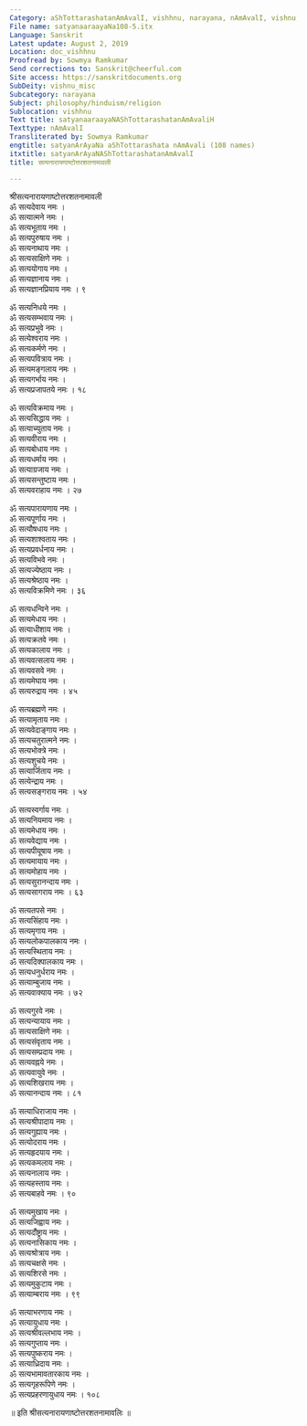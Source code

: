 ```yaml
---
Category: aShTottarashatanAmAvalI, vishhnu, narayana, nAmAvalI, vishnu, vishnu_misc
File name: satyanaaraayaNa108-5.itx
Language: Sanskrit
Latest update: August 2, 2019
Location: doc_vishhnu
Proofread by: Sowmya Ramkumar
Send corrections to: Sanskrit@cheerful.com
Site access: https://sanskritdocuments.org
SubDeity: vishnu_misc
Subcategory: narayana
Subject: philosophy/hinduism/religion
Sublocation: vishhnu
Text title: satyanaaraayaNAShTottarashatanAmAvaliH
Texttype: nAmAvalI
Transliterated by: Sowmya Ramkumar
engtitle: satyanArAyaNa aShTottarashata nAmAvali (108 names)
itxtitle: satyanArAyaNAShTottarashatanAmAvalI
title: सत्यनारायणाष्टोत्तरशतनामावली

---
```

  
 श्रीसत्यनारायणाष्टोत्तरशतनामावली   
ॐ सत्यदेवाय नमः ।  
ॐ सत्यात्मने नमः ।  
ॐ सत्यभूताय नमः ।  
ॐ सत्यपुरुषाय नमः ।  
ॐ सत्यनाथाय नमः ।  
ॐ सत्यसाक्षिणे नमः ।  
ॐ सत्ययोगाय नमः ।  
ॐ सत्यज्ञानाय नमः ।  
ॐ सत्यज्ञानप्रियाय नमः । ९  
  
ॐ सत्यनिधये नमः ।  
ॐ सत्यसम्भवाय नमः ।  
ॐ सत्यप्रभुवे नमः ।  
ॐ सत्येश्वराय नमः ।  
ॐ सत्यकर्मणे नमः ।  
ॐ सत्यपवित्राय नमः ।  
ॐ सत्यमङ्गलाय नमः ।  
ॐ सत्यगर्भाय नमः ।  
ॐ सत्यप्रजापतये नमः । १८  
  
ॐ सत्यविक्रमाय नमः ।  
ॐ सत्यसिद्धाय नमः ।  
ॐ सत्याच्युताय नमः ।  
ॐ सत्यवीराय नमः ।  
ॐ सत्यबोधाय नमः ।  
ॐ सत्यधर्माय नमः ।  
ॐ सत्याग्रजाय नमः ।  
ॐ सत्यसन्तुष्टाय नमः ।  
ॐ सत्यवराहाय नमः । २७  
  
ॐ सत्यपारायणाय नमः ।  
ॐ सत्यपूर्णाय नमः ।  
ॐ सत्यौषधाय नमः ।  
ॐ सत्यशाश्वताय नमः ।  
ॐ सत्यप्रवर्धनाय नमः ।  
ॐ सत्यविभवे नमः ।  
ॐ सत्यज्येष्ठाय नमः ।  
ॐ सत्यश्रेष्ठाय नमः ।  
ॐ सत्यविक्रमिणे नमः । ३६  
  
ॐ सत्यधन्विने नमः ।  
ॐ सत्यमेधाय नमः ।  
ॐ सत्याधीशाय नमः ।  
ॐ सत्यक्रतवे नमः ।  
ॐ सत्यकालाय नमः ।  
ॐ सत्यवत्सलाय नमः ।  
ॐ सत्यवसवे नमः ।  
ॐ सत्यमेघाय नमः ।  
ॐ सत्यरुद्राय नमः । ४५  
  
ॐ सत्यब्रह्मणे नमः ।  
ॐ सत्यामृताय नमः ।  
ॐ सत्यवेदाङ्गाय नमः ।  
ॐ सत्यचतुरात्मने नमः ।  
ॐ सत्यभोक्त्रे नमः ।  
ॐ सत्यशुचये नमः ।  
ॐ सत्यार्जिताय नमः ।  
ॐ सत्येन्द्राय नमः ।  
ॐ सत्यसङ्गराय नमः । ५४  
  
ॐ सत्यस्वर्गाय नमः ।  
ॐ सत्यनियमाय नमः ।  
ॐ सत्यमेधाय नमः ।  
ॐ सत्यवेद्याय नमः ।  
ॐ सत्यपीयूषाय नमः ।  
ॐ सत्यमायाय नमः ।  
ॐ सत्यमोहाय नमः ।  
ॐ सत्यसुरानन्दाय नमः ।  
ॐ सत्यसागराय नमः । ६३  
  
ॐ सत्यतपसे नमः ।  
ॐ सत्यसिंहाय नमः ।  
ॐ सत्यमृगाय नमः ।  
ॐ सत्यलोकपालकाय नमः ।  
ॐ सत्यस्थिताय नमः ।  
ॐ सत्यदिक्पालकाय नमः ।  
ॐ सत्यधनुर्धराय नमः ।  
ॐ सत्याम्बुजाय नमः ।  
ॐ सत्यवाक्याय नमः । ७२  
  
ॐ सत्यगुरवे नमः ।  
ॐ सत्यन्यायाय नमः ।  
ॐ सत्यसाक्षिणे नमः ।  
ॐ सत्यसंवृताय नमः ।  
ॐ सत्यसम्प्रदाय नमः ।  
ॐ सत्यवह्नये नमः ।  
ॐ सत्यवायुवे नमः ।  
ॐ सत्यशिखराय नमः ।  
ॐ सत्यानन्दाय नमः । ८१  
  
ॐ सत्याधिराजाय नमः ।  
ॐ सत्यश्रीपादाय नमः ।  
ॐ सत्यगुह्याय नमः ।  
ॐ सत्योदराय नमः ।  
ॐ सत्यहृदयाय नमः ।  
ॐ सत्यकमलाय नमः ।  
ॐ सत्यनालाय नमः ।  
ॐ सत्यहस्ताय नमः ।  
ॐ सत्यबाहवे नमः । ९०  
  
ॐ सत्यमुखाय नमः ।  
ॐ सत्यजिह्वाय नमः ।  
ॐ सत्यदौंष्ट्राय नमः ।  
ॐ सत्यनासिकाय नमः ।  
ॐ सत्यश्रोत्राय नमः ।  
ॐ सत्यचक्षसे नमः ।  
ॐ सत्यशिरसे नमः ।  
ॐ सत्यमुकुटाय नमः ।  
ॐ सत्याम्बराय नमः । ९९  
  
ॐ सत्याभरणाय नमः ।  
ॐ सत्यायुधाय नमः ।  
ॐ सत्यश्रीवल्लभाय नमः ।  
ॐ सत्यगुप्ताय नमः ।  
ॐ सत्यपुष्कराय नमः ।  
ॐ सत्याध्रिदाय नमः ।  
ॐ सत्यभामावतारकाय नमः ।  
ॐ सत्यगृहरूपिणे नमः ।  
ॐ सत्यप्रहरणायुधाय नमः । १०८  
  
॥ इति श्रीसत्यनारायणाष्टोत्तरशतनामावलिः ॥  
  
  
  
